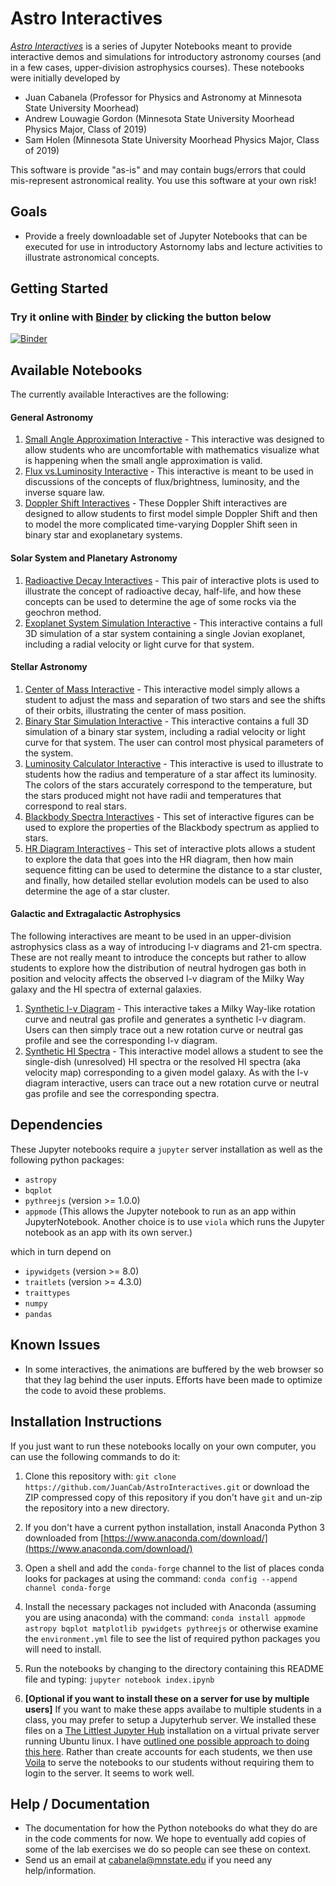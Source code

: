 Astro Interactives
==================

[*Astro Interactives*](https://juancab.github.io/AstroInteractives/) is a series of Jupyter Notebooks meant to provide 
interactive demos and simulations for introductory astronomy courses (and in a few cases, upper-division astrophysics courses).  These notebooks were initially developed by 
- Juan Cabanela (Professor for Physics and Astronomy at Minnesota State University Moorhead)
- Andrew Louwagie Gordon (Minnesota State University Moorhead Physics Major, Class of 2019)
- Sam Holen (Minnesota State University Moorhead Physics Major, Class of 2019)

This software is provide "as-is" and may contain bugs/errors that could  mis-represent astronomical reality.  You use this software at your own risk!

Goals
-----

-   Provide a freely downloadable set of Jupyter Notebooks that can be executed for use in introductory Astornomy labs and lecture activities to illustrate astronomical concepts.

Getting Started
---------------

### Try it online with [Binder](http://mybinder.org/) by clicking the button below

[![Binder](https://mybinder.org/badge.svg)](https://mybinder.org/v2/gh/JuanCab/AstroInteractives/master?filepath=index.ipynb)


Available Notebooks
-------------------
The currently available Interactives are the following:

#### General Astronomy
1. [Small Angle Approximation Interactive](Interactives/SmallAngleEquation.ipynb) - This interactive was designed to allow students who are uncomfortable with mathematics visualize what is happening when the small angle approximation is valid.
2. [Flux vs.Luminosity Interactive](Interactives/FluxVsLuminositySimulation.ipynb) - This interactive is meant to be used in discussions of the concepts of flux/brightness, luminosity, and the inverse square law.
3. [Doppler Shift Interactives](Interactives/DopplerShift.ipynb) - These Doppler Shift interactives are designed to allow students to first model simple Doppler Shift and then to model the more complicated time-varying Doppler Shift seen in binary star and exoplanetary systems.

#### Solar System and Planetary Astronomy
1. [Radioactive Decay Interactives](Interactives/Radioactivity.ipynb)  - This pair of interactive plots is used to illustrate the concept of radioactive decay, half-life, and how these concepts can be used to determine the age of some rocks via the geochron method.
2. [Exoplanet System Simulation Interactive](Interactives/Exoplanet_Sim.ipynb) -  This interactive contains a full 3D simulation of a star system containing a single Jovian exoplanet, including a radial velocity or light curve for that system. 

#### Stellar Astronomy
1. [Center of Mass Interactive](Interactives/Center_of_Mass.ipynb) - This interactive model simply allows a student to adjust the mass and separation of two stars and see the shifts of their orbits, illustrating the center of mass position.
2. [Binary Star Simulation Interactive](Interactives/Binary_Star_Sim.ipynb) -  This interactive contains a full 3D simulation of a binary star system, including a radial velocity or light curve for that system.  The user can control most physical parameters of the system.
3. [Luminosity Calculator Interactive](Interactives/LuminosityCalculator.ipynb)  - This interactive is used to illustrate to students how the radius and temperature of a star affect its luminosity.  The colors of the stars accurately correspond to the temperature, but the stars produced might not have radii and temperatures that correspond to real stars.
4. [Blackbody Spectra Interactives](Interactives/Blackbody_Simulation.ipynb) - This set of interactive figures can be used to explore the properties of the Blackbody spectrum as applied to stars.  
5. [HR Diagram Interactives](Interactives/HR_Diagram.ipynb) - This set of interactive plots allows a student to explore the data that goes into the HR diagram, then how main sequence fitting can be used to determine the distance to a star cluster, and finally, how detailed stellar evolution models can be used to also determine the age of a star cluster.


#### Galactic and Extragalactic Astrophysics

The following interactives are meant to be used in an upper-division astrophysics class as a way of introducing l-v diagrams and 21-cm spectra.  These are not really meant to introduce the concepts but rather to allow students to explore how the distribution of neutral hydrogen gas both in position and velocity affects the observed l-v diagram of the Milky Way galaxy and the HI spectra of external galaxies.
1. [Synthetic l-v Diagram](Interactives/Synthetic_LV_Diagram.ipynb) -  This interactive takes a Milky Way-like rotation curve and neutral gas profile and generates a synthetic l-v diagram.  Users can then simply trace out a new rotation curve or neutral gas profile and see the corresponding l-v diagram.
2. [Synthetic HI Spectra](Interactives/Synthetic_Galaxy_HI_Spectra.ipynb) - This interactive model allows a student to see the single-dish (unresolved) HI spectra or the resolved HI spectra (aka velocity map) corresponding to a given model galaxy.  As with the l-v diagram interactive, users can  trace out a new rotation curve or neutral gas profile and see the corresponding spectra.


Dependencies
------------

These Jupyter notebooks require a `jupyter` server installation as well as the following python packages:

- `astropy`
- `bqplot`
- `pythreejs` (version >= 1.0.0)
- `appmode` (This allows the Jupyter notebook to run as an app within JupyterNotebook.  Another choice is to use `viola` which runs the Jupyter notebook as an app with its own server.)

which in turn depend on

- `ipywidgets` (version >= 8.0)
- `traitlets` (version >= 4.3.0)
- `traittypes`
- `numpy`
- `pandas`


Known Issues
------------
- In some interactives, the animations are buffered by the web browser so that they lag behind the user inputs.  Efforts have been made to optimize the code to avoid these problems.

Installation Instructions
-------------------------------
If you just want to run these notebooks locally on your own computer, you can use the following commands to do it:

1. Clone this repository with:
   `git clone https://github.com/JuanCab/AstroInteractives.git`
   or download the ZIP compressed copy of this repository if you don't have `git` and un-zip the repository into a new directory.

2. If you don't have a current python installation, install Anaconda Python 3 downloaded from [https://www.anaconda.com/download/](https://www.anaconda.com/download/)

3. Open a shell and add the `conda-forge` channel to the list of places conda looks for packages at using the command: 
   `conda config --append channel conda-forge`
    
4. Install the necessary packages not included with Anaconda (assuming you are using anaconda) with the command: 
   `conda install appmode astropy bqplot matplotlib pywidgets pythreejs` 
    or otherwise examine the `environment.yml` file to see the list of required python packages you will need to install.
    
5. Run the notebooks by changing to the directory containing this README file and typing: 
    `jupyter notebook index.ipynb`
    
6. **[Optional if you want to install these on a server for use by multiple users]** If you want to make these apps availabe to multiple students in a class, you may prefer to setup a Jupyterhub server.   We installed these files on a [The Littlest Jupyter Hub](https://github.com/jupyterhub/the-littlest-jupyterhub) installation on a virtual private server running Ubuntu linux.  I have [outlined one possible approach to doing this here](https://github.com/JuanCab/TLJH_AstroInteractives_Instructions).
Rather than create accounts for each students, we then use [Voila](https://github.com/QuantStack/voila) to serve the notebooks to our students without requiring them to login to the server.  It seems to work well.



Help / Documentation
--------------------

- The documentation for how the Python notebooks do what they do are in the code comments for now.  We hope to eventually add copies of some of the lab exercises we do so people can see these on context.
- Send us an email at cabanela@mnstate.edu if you need any help/information.
